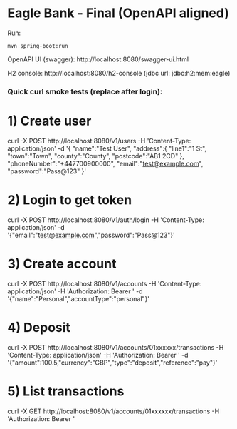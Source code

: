 # Eagle Bank - Final (OpenAPI aligned)

Run:
```
mvn spring-boot:run
```

OpenAPI UI (swagger):
http://localhost:8080/swagger-ui.html

H2 console:
http://localhost:8080/h2-console (jdbc url: jdbc:h2:mem:eagle)

### Quick curl smoke tests (replace <TOKEN> after login):
# 1) Create user
curl -X POST http://localhost:8080/v1/users -H 'Content-Type: application/json' -d '{
  "name":"Test User",
  "address":{ "line1":"1 St", "town":"Town", "county":"County", "postcode":"AB1 2CD" },
  "phoneNumber":"+447700900000",
  "email":"test@example.com",
  "password":"Pass@123"
}'

# 2) Login to get token
curl -X POST http://localhost:8080/v1/auth/login -H 'Content-Type: application/json' -d '{"email":"test@example.com","password":"Pass@123"}'

# 3) Create account
curl -X POST http://localhost:8080/v1/accounts -H 'Content-Type: application/json' -H 'Authorization: Bearer <TOKEN>' -d '{"name":"Personal","accountType":"personal"}'

# 4) Deposit
curl -X POST http://localhost:8080/v1/accounts/01xxxxxx/transactions -H 'Content-Type: application/json' -H 'Authorization: Bearer <TOKEN>' -d '{"amount":100.5,"currency":"GBP","type":"deposit","reference":"pay"}'

# 5) List transactions
curl -X GET http://localhost:8080/v1/accounts/01xxxxxx/transactions -H 'Authorization: Bearer <TOKEN>'
